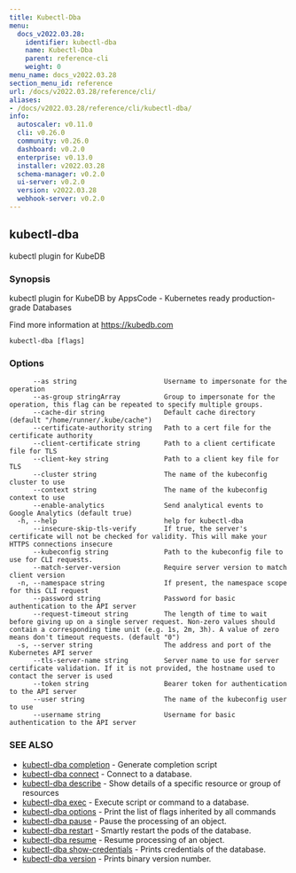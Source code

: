 ```yaml
---
title: Kubectl-Dba
menu:
  docs_v2022.03.28:
    identifier: kubectl-dba
    name: Kubectl-Dba
    parent: reference-cli
    weight: 0
menu_name: docs_v2022.03.28
section_menu_id: reference
url: /docs/v2022.03.28/reference/cli/
aliases:
- /docs/v2022.03.28/reference/cli/kubectl-dba/
info:
  autoscaler: v0.11.0
  cli: v0.26.0
  community: v0.26.0
  dashboard: v0.2.0
  enterprise: v0.13.0
  installer: v2022.03.28
  schema-manager: v0.2.0
  ui-server: v0.2.0
  version: v2022.03.28
  webhook-server: v0.2.0
---
```


## kubectl-dba

kubectl plugin for KubeDB

### Synopsis

kubectl plugin for KubeDB by AppsCode - Kubernetes ready production-grade Databases

 Find more information at https://kubedb.com

```
kubectl-dba [flags]
```

### Options

```
      --as string                      Username to impersonate for the operation
      --as-group stringArray           Group to impersonate for the operation, this flag can be repeated to specify multiple groups.
      --cache-dir string               Default cache directory (default "/home/runner/.kube/cache")
      --certificate-authority string   Path to a cert file for the certificate authority
      --client-certificate string      Path to a client certificate file for TLS
      --client-key string              Path to a client key file for TLS
      --cluster string                 The name of the kubeconfig cluster to use
      --context string                 The name of the kubeconfig context to use
      --enable-analytics               Send analytical events to Google Analytics (default true)
  -h, --help                           help for kubectl-dba
      --insecure-skip-tls-verify       If true, the server's certificate will not be checked for validity. This will make your HTTPS connections insecure
      --kubeconfig string              Path to the kubeconfig file to use for CLI requests.
      --match-server-version           Require server version to match client version
  -n, --namespace string               If present, the namespace scope for this CLI request
      --password string                Password for basic authentication to the API server
      --request-timeout string         The length of time to wait before giving up on a single server request. Non-zero values should contain a corresponding time unit (e.g. 1s, 2m, 3h). A value of zero means don't timeout requests. (default "0")
  -s, --server string                  The address and port of the Kubernetes API server
      --tls-server-name string         Server name to use for server certificate validation. If it is not provided, the hostname used to contact the server is used
      --token string                   Bearer token for authentication to the API server
      --user string                    The name of the kubeconfig user to use
      --username string                Username for basic authentication to the API server
```

### SEE ALSO

* [kubectl-dba completion](/docs/v2022.03.28/reference/cli/kubectl-dba_completion)	 - Generate completion script
* [kubectl-dba connect](/docs/v2022.03.28/reference/cli/kubectl-dba_connect)	 - Connect to a database.
* [kubectl-dba describe](/docs/v2022.03.28/reference/cli/kubectl-dba_describe)	 - Show details of a specific resource or group of resources
* [kubectl-dba exec](/docs/v2022.03.28/reference/cli/kubectl-dba_exec)	 - Execute script or command to a database.
* [kubectl-dba options](/docs/v2022.03.28/reference/cli/kubectl-dba_options)	 - Print the list of flags inherited by all commands
* [kubectl-dba pause](/docs/v2022.03.28/reference/cli/kubectl-dba_pause)	 - Pause the processing of an object.
* [kubectl-dba restart](/docs/v2022.03.28/reference/cli/kubectl-dba_restart)	 - Smartly restart the pods of the database.
* [kubectl-dba resume](/docs/v2022.03.28/reference/cli/kubectl-dba_resume)	 - Resume processing of an object.
* [kubectl-dba show-credentials](/docs/v2022.03.28/reference/cli/kubectl-dba_show-credentials)	 - Prints credentials of the database.
* [kubectl-dba version](/docs/v2022.03.28/reference/cli/kubectl-dba_version)	 - Prints binary version number.

